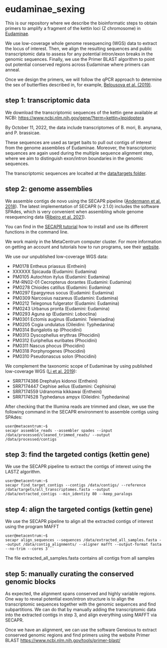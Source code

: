 # eudaminae_sexing
This is our repository where we describe the bioinformatic steps to obtain primers to amplify a fragment of the kettin loci (Z chromosome) in [Eudaminae](https://github.com/pavelm14/lab_miscellaneous/tree/main/website).

We use low-coverage whole genome resequencing (WGS) data to extract the locus of interest. Then, we align the resulting sequences and public transcriptomic data to assess for any potential intron/exon breaks in the genomic sequences. Finally, we use the Primer BLAST algorithm to point out potential conserved regions across Eudaminae where primers can anneal.

Once we design the primers, we will follow the qPCR approach to determine the sex of butterflies described in, for example, [Belousova et al. (2019)](https://doi.org/10.1016/j.jinsphys.2019.02.005).

## step 1: transcriptomic data
We download the transcriptomic sequences of the kettin gene available at NCBI: https://www.ncbi.nlm.nih.gov/gene/?term=kettin+lepidoptera

By October 11, 2022, the data include transcriptomes of B. mori, B. anynana, and P. brassicae.

These sequences are used as target baits to pull out contigs of interest from the genome assemblies of Eudaminae. Moreover, the transcriptomic sequences are again used during the multiple sequence alignment step, where we aim to distinguish exon/intron boundaries in the genomic sequences.

The transcriptomic sequences are localted at the [data/targets folder](https://github.com/pavelm14/eudaminae_sexing/blob/master/data/targets).

## step 2: genome assemblies
We assemble contigs de novo using the SECAPR pipeline ([Andermann et al. 2018](https://doi.org/10.7717/peerj.5175)). The latest implementation of SECAPR (v 2.1.0) includes the software SPAdes, which is very convenient when assembling whole genome resequencing data ([Ribeiro et al. 2021](https://doi.org/10.1111/mec.16240)).

You can find in the [SECAPR tutorial](http://htmlpreview.github.io/?https://github.com/AntonelliLab/seqcap_processor/blob/master/docs/documentation/tutorial.html) how to install and use its different functions in the command line.

We work mainly in the MetaCentrum computer cluster. For more information on getting an account and tutorials how to run programs, see their [website](https://metavo.metacentrum.cz/).

We use our unpublished low-coverage WGS data:
- PM0178	Entheus	priassus (Entheini)
- XXXXXX Spicauda (Eudamini: Eudamina)
- PM0105	Autochton	itylus (Eudamini: Eudamina)
- PM-RN02-01	Cecropterus	dorantes (Eudamini: Eudamina)
- PM0278	Chioides	catillus (Eudamini: Eudamina)
- PM0297	Epargyreus	socus (Eudamini: Eudamina)
- PM0309	Narcosius	nazareus (Eudamini: Eudamina)
- PM0212	Telegonus	fulgerator (Eudamini: Eudamina)
- PM0243	Urbanus	pronta (Eudamini: Eudamina)
- PM0293	Aguna sp (Eudamini: Loboclina)
- PM0301	Ectomis	auginus (Eudamini: Telemiadina)
- PM0205	Cogia	undulatus (Oileidini: Typhedanina)
- PM0314	Bungalotis sp (Phocidini)
- PM0313	Dyscophellus	erythras (Phocidini)
- PM0312	Euriphellus	euribates (Phocidini)
- PM0311	Nascus	phocus (Phocidini)
- PM0318	Porphyrogenes (Phocidini)
- PM0310	Pseudonascus	solon (Phocidini)

We complement the taxonomic scope of Eudaminae by using published low-coverage WGS ([Li et al. 2019](https://doi.org/10.1073/pnas.1821304116)):
- SRR7174386	Drephalys	kidonoi (Entheini)
- SRR7174447	Cephise	aelius (Eudamini: Cephisina)
- SRR7174559	Udranomia	kikkawai (Entheini)
- SRR7174528	Typhedanus	ampyx (Oileidini: Typhedanina)

After checking that the Illumina reads are trimmed and clean, we use the following command in the SECAPR environment to assemble contigs using SPAdes:

```console
user@metacentrum:~$
secapr assemble_reads --assembler spades --input /data/processed/cleaned_trimmed_reads/ --output /data/processed/contigs
```

## step 3: find the targeted contigs (kettin gene)
We use the SECAPR pipeline to extract the contigs of interest using the LASTZ algorithm.

```console
user@metacentrum:~$
secapr find_target_contigs --contigs /data/contigs/ --reference /data/targets/all_transcriptomes.fasta --output /data/extracted_contigs --min_identity 80 --keep_paralogs
```

## step 4: align the targeted contigs (kettin gene)
We use the SECAPR pipeline to align all the extracted contigs of interest using the program MAFFT

```console
user@metacentrum:~$
secapr align_sequences --sequences /data/extracted_all_samples.fasta --output /data/contig_alignments/ --aligner mafft --output-format fasta --no-trim --cores 3```
```

The file extracted_all_samples.fasta contains all contigs from all samples

## step 5: manually curating the conserved genomic blocks
As expected, the alignment spans conserved and highly variable regions. One way to reveal potential exon/intron structure is to align the transcriptomic sequences together with the genomic sequences and find subpartitions. We can do that by manually adding the transcriptomic data into the extracted contigs in step 3, and align everything using MAFFT via SECAPR.

Once we have an alignment, we can use the software Geneious to extract conserved genomic regions and find primers using the website Primer BLAST https://www.ncbi.nlm.nih.gov/tools/primer-blast/
